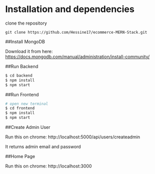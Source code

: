 # Installation and dependencies

clone the repository

```
git clone https://github.com/Hessine17/ecommerce-MERN-Stack.git
```




##Install MongoDB

Download it from here: https://docs.mongodb.com/manual/administration/install-community/

##Run Backend


```bash
$ cd backend
$ npm install
$ npm start
```

##Run Frontend


```bash
# open new terminal
$ cd frontend
$ npm install
$ npm start
```
##Create Admin User

Run this on chrome: http://localhost:5000/api/users/createadmin

It returns admin email and password

##Home Page

Run this on chrome: http://localhost:3000